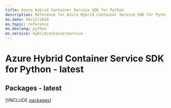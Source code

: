 ```yaml
---
title: Azure Hybrid Container Service SDK for Python
description: Reference for Azure Hybrid Container Service SDK for Python
ms.date: 04/12/2024
ms.topic: reference
ms.devlang: python
ms.service: hybridcontainerservice
---
```

# Azure Hybrid Container Service SDK for Python - latest
## Packages - latest
[!INCLUDE [packages](hybrid-container-service-index.md)]